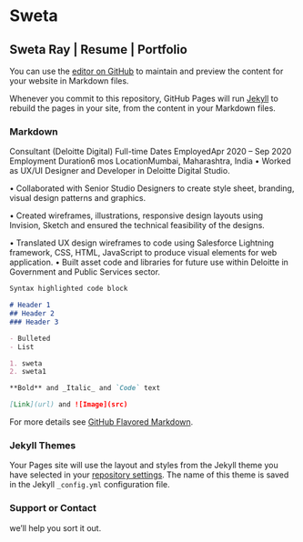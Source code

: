 # Sweta
## Sweta Ray | Resume | Portfolio
You can use the [editor on GitHub](https://github.com/Swetaray28/sweta-ray.github.io/edit/gh-pages/index.md) to maintain and preview the content for your website in Markdown files.

Whenever you commit to this repository, GitHub Pages will run [Jekyll](https://jekyllrb.com/) to rebuild the pages in your site, from the content in your Markdown files.

### Markdown

Consultant (Deloitte Digital)
Full-time
Dates EmployedApr 2020 – Sep 2020
Employment Duration6 mos
LocationMumbai, Maharashtra, India
• Worked as UX/UI Designer and Developer in Deloitte Digital Studio.

• Collaborated with Senior Studio Designers to create style sheet, branding, visual design patterns and graphics.

• Created wireframes, illustrations, responsive design layouts using Invision, Sketch and ensured the technical feasibility of the designs.

• Translated UX design wireframes to code using Salesforce Lightning framework, CSS, HTML, JavaScript to produce visual elements for web application.
• Built asset code and libraries for future use within Deloitte in Government and Public Services sector.

```markdown
Syntax highlighted code block

# Header 1
## Header 2
### Header 3

- Bulleted
- List

1. sweta
2. sweta1

**Bold** and _Italic_ and `Code` text

[Link](url) and ![Image](src)
```

For more details see [GitHub Flavored Markdown](https://guides.github.com/features/mastering-markdown/).

### Jekyll Themes

Your Pages site will use the layout and styles from the Jekyll theme you have selected in your [repository settings](https://github.com/Swetaray28/sweta-ray.github.io/settings/pages). The name of this theme is saved in the Jekyll `_config.yml` configuration file.

### Support or Contact

 we’ll help you sort it out.
